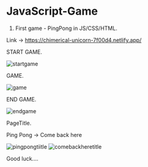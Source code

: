 ﻿# JavaScript-Game

1. First game - PingPong in JS/CSS/HTML.

Link -> https://chimerical-unicorn-7f00d4.netlify.app/

START GAME.

![startgame](https://user-images.githubusercontent.com/31259850/215265936-878fd6fa-c1ca-49e2-bf9a-1208c7a4cfe9.PNG)


GAME.

![game](https://user-images.githubusercontent.com/31259850/214609266-49510aef-0eda-416f-9f30-dfc421614006.PNG)

END GAME.

![endgame](https://user-images.githubusercontent.com/31259850/214609372-01e7f092-1d5b-4ce7-85ad-0ef5d344650b.PNG)


PageTitle.

Ping Pong -> Come back here 

![pingpongtiitle](https://user-images.githubusercontent.com/31259850/215265978-3321b6d5-c1b8-4a04-a7a5-59036380ecf2.PNG)
![comebackheretitle](https://user-images.githubusercontent.com/31259850/215265980-39153646-14a7-4eae-9848-9d099cb920f4.PNG)

Good luck.... 
